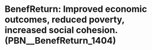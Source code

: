 # BenefReturn: __Improved economic outcomes, reduced poverty, increased social cohesion.__ (PBN__BenefReturn_1404)

